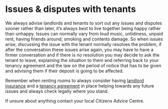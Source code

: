 Issues & disputes with tenants
==============================
We always advise landlords and tenants to sort out any issues and disputes sooner rather than later, it’s always best to live together being happy rather than unhappy. Issues can normally vary from loud music, untidiness, unpaid rent, having friends around, smoking and contents damage. So when issues arise, discussing the issue with the tenant normally resolves the problem, if after the conversation these issues arise again, you may have to have a firmer conversation and if there is no resolution you may decide to ask the tenant to leave, explaining the situation to them and referring back to your tenancy agreement and the law on the period of notice that has to be given and advising them if their deposit is going to be affected.


Remember when renting rooms to always consider having [landlord insurance](landlord-insurance) and a [tenancy agreement](tenancy-agreements) in place helping towards any future issues and always check legally where you stand.


If unsure about anything contact your local Citizens Advice Centre.

